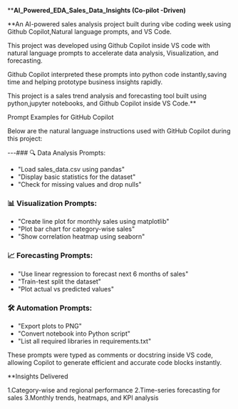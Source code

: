 ****AI_Powered_EDA_Sales_Data_Insights (Co-pilot -Driven)**

**An AI-powered sales analysis project built during vibe coding week using Github Copilot,Natural language prompts, and VS Code.

This project was developed using Github Copilot inside VS code with natural language prompts to accelerate data analysis,
Visualization, and forecasting.

Github Copilot interpreted these prompts into python code instantly,saving time and helping prototype business insights rapidly.

This project is a sales trend analysis and forecasting tool built using python,jupyter notebooks, and Github Copilot inside VS Code.**

Prompt Examples for GitHub Copilot

Below are the natural language instructions used with GitHub Copilot during this project:

---### 🔍 Data Analysis Prompts:
- "Load sales_data.csv using pandas"
- "Display basic statistics for the dataset"
- "Check for missing values and drop nulls"

### 📊 Visualization Prompts:
- "Create line plot for monthly sales using matplotlib"
- "Plot bar chart for category-wise sales"
- "Show correlation heatmap using seaborn"

### 📈 Forecasting Prompts:
- "Use linear regression to forecast next 6 months of sales"
- "Train-test split the dataset"
- "Plot actual vs predicted values"

### 🛠 Automation Prompts:
- "Export plots to PNG"
- "Convert notebook into Python script"
- "List all required libraries in requirements.txt"

These prompts were typed as comments or docstring inside VS code, allowing Copilot to generate efficient and accurate code blocks instantly.

**Insights Delivered

1.Category-wise and regional performance
2.Time-series forecasting for sales
3.Monthly trends, heatmaps, and KPI analysis

